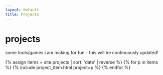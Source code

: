```yaml
---
layout: default
title: Projects
---
```


<h1>projects</h1>
<p>some tools/games i am making for fun - this will be continuously updated!</p>

{% assign items = site.projects | sort: 'date' | reverse %}
{% for p in items %}
  {% include project_item.html project=p %}
{% endfor %}
